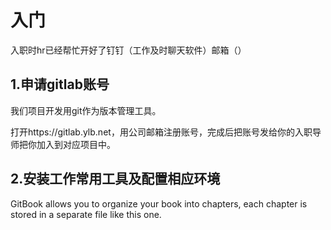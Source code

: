 # 入门

入职时hr已经帮忙开好了钉钉（工作及时聊天软件）邮箱（）

## 1.申请gitlab账号

我们项目开发用git作为版本管理工具。

打开https://gitlab.ylb.net，用公司邮箱注册账号，完成后把账号发给你的入职导师把你加入到对应项目中。

## 2.安装工作常用工具及配置相应环境

GitBook allows you to organize your book into chapters, each chapter is stored in a separate file like this one.

